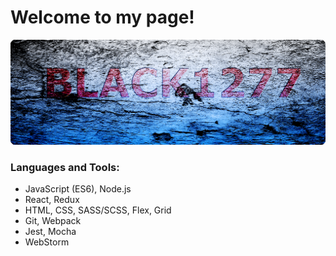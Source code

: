 # Welcome to my page!
![Banner](https://github.com/black1277/black1277/blob/main/img7.png?raw=true)

### Languages and Tools:

 - JavaScript (ES6), Node.js
 - React, Redux
 - HTML, CSS, SASS/SCSS, Flex, Grid
 - Git, Webpack
 - Jest, Mocha
 - WebStorm
<!--
**black1277/black1277** is a ✨ _special_ ✨ repository because its `README.md` (this file) appears on your GitHub profile.

Here are some ideas to get you started:

- 🔭 I’m currently working on ...
- 🌱 I’m currently learning ...
- 👯 I’m looking to collaborate on ...
- 🤔 I’m looking for help with ...
- 💬 Ask me about ...
- 📫 How to reach me: ...
- 😄 Pronouns: ...
- ⚡ Fun fact: ...
-->
